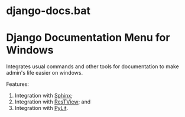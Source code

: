 # django-docs.bat
Django Documentation Menu for Windows
=====================================

Integrates usual commands and other tools for documentation to make admin's life easier on windows.

Features:

1. Integration with [Sphinx](http://www.sphinx-doc.org/en/stable/);
1. Integration with [ResTView](https://mg.pov.lt/restview/); and
1. Integration with [PyLit](http://pylit.berlios.de/).
